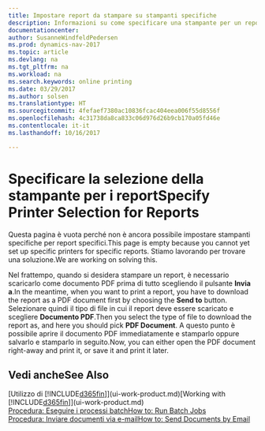 ```yaml
---
title: Impostare report da stampare su stampanti specifiche
description: Informazioni su come specificare una stampante per un report utilizzando la finestra Selezioni stampante.
documentationcenter: 
author: SusanneWindfeldPedersen
ms.prod: dynamics-nav-2017
ms.topic: article
ms.devlang: na
ms.tgt_pltfrm: na
ms.workload: na
ms.search.keywords: online printing
ms.date: 03/29/2017
ms.author: solsen
ms.translationtype: HT
ms.sourcegitcommit: 4fefaef7380ac10836fcac404eea006f55d8556f
ms.openlocfilehash: 4c31738da8ca833c06d976d26b9cb170a05fd46e
ms.contentlocale: it-it
ms.lasthandoff: 10/16/2017

---
```

# <a name="specify-printer-selection-for-reports"></a><span data-ttu-id="3b0b9-103">Specificare la selezione della stampante per i report</span><span class="sxs-lookup"><span data-stu-id="3b0b9-103">Specify Printer Selection for Reports</span></span>
<span data-ttu-id="3b0b9-104">Questa pagina è vuota perché non è ancora possibile impostare stampanti specifiche per report specifici.</span><span class="sxs-lookup"><span data-stu-id="3b0b9-104">This page is empty because you cannot yet set up specific printers for specific reports.</span></span> <span data-ttu-id="3b0b9-105">Stiamo lavorando per trovare una soluzione.</span><span class="sxs-lookup"><span data-stu-id="3b0b9-105">We are working on solving this.</span></span>

<span data-ttu-id="3b0b9-106">Nel frattempo, quando si desidera stampare un report, è necessario scaricarlo come documento PDF prima di tutto scegliendo il pulsante **Invia a**.</span><span class="sxs-lookup"><span data-stu-id="3b0b9-106">In the meantime, when you want to print a report, you have to download the report as a PDF document first by choosing the **Send to** button.</span></span> <span data-ttu-id="3b0b9-107">Selezionare quindi il tipo di file in cui il report deve essere scaricato e scegliere **Documento PDF**.</span><span class="sxs-lookup"><span data-stu-id="3b0b9-107">Then you select the type of file to download the report as, and here you should pick **PDF Document**.</span></span> <span data-ttu-id="3b0b9-108">A questo punto è possibile aprire il documento PDF immediatamente e stamparlo oppure salvarlo e stamparlo in seguito.</span><span class="sxs-lookup"><span data-stu-id="3b0b9-108">Now, you can either open the PDF document right-away and print it, or save it and print it later.</span></span>

<!--

You can set up reports so that they must be printed on a specific printer. The following are some uses of printer selection:

- You can print reports on special company letterhead.
- You can print reports on different paper sizes.
- You can print reports on the default printer of a specified employee.

You use the **Printer Selections** window to set different values to obtain different output. If you set a specific printer selection, then it takes precedence over a more general printer selection. For example, you can set a printer selection that has values in the **User ID**, **Report ID**, and **Printer Name** fields. This printer selection takes precedence over a printer selection that has blank entries in the **User ID** or **Report ID** fields.

The following table describes the combination of values to specify when you set up printer selections for a report.

|To                                                 |Set the following values                                             |
|---------------------------------------------------|---------------------------------------------------------------------|
|Print a report to a specific printer for all users |Specify values in the **Report ID** and **Printer Name** fields and leave the **User ID** field blank.|
|Print all reports to a specific printer for a specific user|Specify values in the **User ID** and **Printer Name** fields and leave the **Report ID** field blank.|
|Set the default printer for all reports|Specify a value in the **Printer Name** field and leave the **User ID** and **Report ID** fields blank.|
|Print a specific report to the user’s default printer|Specify a value in the **Report ID** field and leave the **Printer Name** and **User ID** fields blank.|
|Print a specific report to a specific printer for a specific user|Specify values in all three fields.|
-->

## <a name="see-also"></a><span data-ttu-id="3b0b9-109">Vedi anche</span><span class="sxs-lookup"><span data-stu-id="3b0b9-109">See Also</span></span>
<span data-ttu-id="3b0b9-110">[Utilizzo di [!INCLUDE[d365fin](includes/d365fin_md.md)]](ui-work-product.md)</span><span class="sxs-lookup"><span data-stu-id="3b0b9-110">[Working with [!INCLUDE[d365fin](includes/d365fin_md.md)]](ui-work-product.md)</span></span>  
[<span data-ttu-id="3b0b9-111">Procedura: Eseguire i processi batch</span><span class="sxs-lookup"><span data-stu-id="3b0b9-111">How to: Run Batch Jobs</span></span>](ui-how-run-batch-jobs.md)  
[<span data-ttu-id="3b0b9-112">Procedura: Inviare documenti via e-mail</span><span class="sxs-lookup"><span data-stu-id="3b0b9-112">How to: Send Documents by Email</span></span>](ui-how-send-documents-email.md)  

